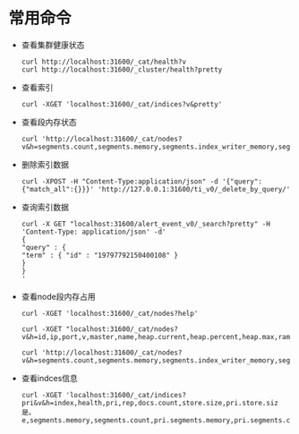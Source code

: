 # 常用命令

+ 查看集群健康状态  
  
  ```
  curl http://localhost:31600/_cat/health?v  
  curl http://localhost:31600/_cluster/health?pretty
  ```

+ 查看索引  
  
  ```
  curl -XGET 'localhost:31600/_cat/indices?v&pretty'  
  ```

+ 查看段内存状态  
  
  ```
  curl 'http://localhost:31600/_cat/nodes?v&h=segments.count,segments.memory,segments.index_writer_memory,segments.version_map_memory,segments.fixed_bitset_memory'  
  ```

+ 删除索引数据  
  
  ```
  curl -XPOST -H "Content-Type:application/json" -d '{"query":{"match_all":{}}}' 'http://127.0.0.1:31600/ti_v0/_delete_by_query/'  
  ```

+ 查询索引数据
  
  ```
  curl -X GET "localhost:31600/alert_event_v0/_search?pretty" -H 'Content-Type: application/json' -d'
  {
  "query" : {
  "term" : { "id" : "19797792150400108" }
  }
  }
  '
  ```
- 查看node段内存占用
  
      curl -XGET 'localhost:31600/_cat/nodes?help'
      
      curl -XGET "localhost:31600/_cat/nodes?v&h=id,ip,port,v,master,name,heap.current,heap.percent,heap.max,ram.current,ram.percent,ram.max,fielddata.memory_size,fielddata.evictions,query_cache.memory_size,query_cache.evictions,request_cache.memory_size,request_cache.evictions,request_cache.hit_count,request_cache.miss_count"
      
      curl 'http://localhost:31600/_cat/nodes?v&h=segments.count,segments.memory,segments.index_writer_memory,segments.version_map_memory,segments.fixed_bitset_memory'

- 查看indces信息
  
      curl -XGET 'localhost:31600/_cat/indices?pri&v&h=index,health,pri,rep,docs.count,store.size,pri.store.siz是。e,segments.memory,segments.count,pri.segments.memory,pri.segments.count'
